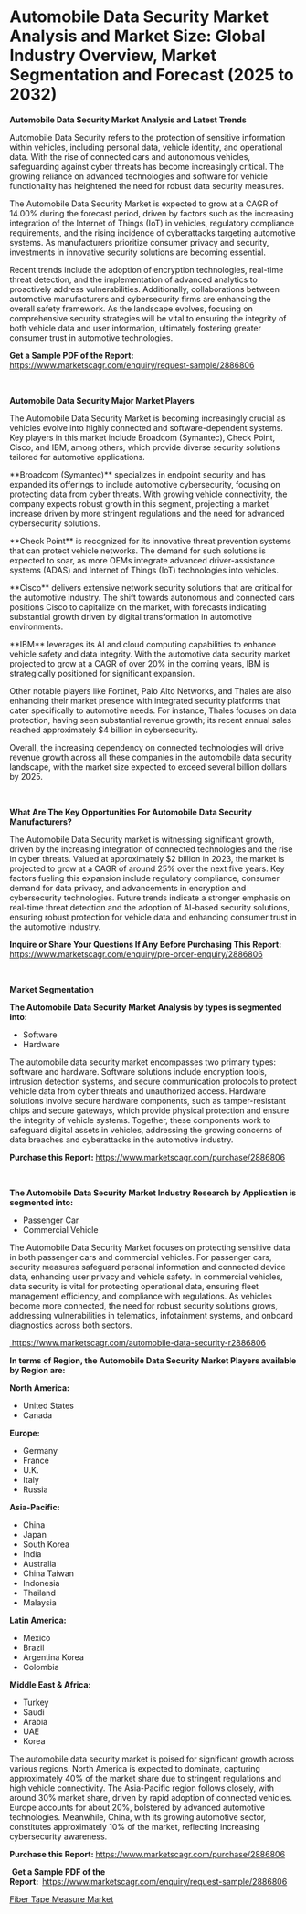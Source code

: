 <p><h1>Automobile Data Security Market Analysis and Market Size: Global Industry Overview, Market Segmentation and Forecast (2025 to 2032)</h1></p><p><strong>Automobile Data Security Market Analysis and Latest Trends</strong></p>
<p><p>Automobile Data Security refers to the protection of sensitive information within vehicles, including personal data, vehicle identity, and operational data. With the rise of connected cars and autonomous vehicles, safeguarding against cyber threats has become increasingly critical. The growing reliance on advanced technologies and software for vehicle functionality has heightened the need for robust data security measures.</p><p>The Automobile Data Security Market is expected to grow at a CAGR of 14.00% during the forecast period, driven by factors such as the increasing integration of the Internet of Things (IoT) in vehicles, regulatory compliance requirements, and the rising incidence of cyberattacks targeting automotive systems. As manufacturers prioritize consumer privacy and security, investments in innovative security solutions are becoming essential.</p><p>Recent trends include the adoption of encryption technologies, real-time threat detection, and the implementation of advanced analytics to proactively address vulnerabilities. Additionally, collaborations between automotive manufacturers and cybersecurity firms are enhancing the overall safety framework. As the landscape evolves, focusing on comprehensive security strategies will be vital to ensuring the integrity of both vehicle data and user information, ultimately fostering greater consumer trust in automotive technologies.</p></p>
<p><strong>Get a Sample PDF of the Report:&nbsp;</strong> <a href="https://www.marketscagr.com/enquiry/request-sample/2886806?utm_campaign=3127&utm_medium=2&utm_source=Github&utm_content=ia&utm_term=13032025&utm_id=automobile-data-security">https://www.marketscagr.com/enquiry/request-sample/2886806</a></p>
<p>&nbsp;</p>
<p><strong>Automobile Data Security Major Market Players</strong></p>
<p><p>The Automobile Data Security Market is becoming increasingly crucial as vehicles evolve into highly connected and software-dependent systems. Key players in this market include Broadcom (Symantec), Check Point, Cisco, and IBM, among others, which provide diverse security solutions tailored for automotive applications.</p><p>**Broadcom (Symantec)** specializes in endpoint security and has expanded its offerings to include automotive cybersecurity, focusing on protecting data from cyber threats. With growing vehicle connectivity, the company expects robust growth in this segment, projecting a market increase driven by more stringent regulations and the need for advanced cybersecurity solutions.</p><p>**Check Point** is recognized for its innovative threat prevention systems that can protect vehicle networks. The demand for such solutions is expected to soar, as more OEMs integrate advanced driver-assistance systems (ADAS) and Internet of Things (IoT) technologies into vehicles.</p><p>**Cisco** delivers extensive network security solutions that are critical for the automotive industry. The shift towards autonomous and connected cars positions Cisco to capitalize on the market, with forecasts indicating substantial growth driven by digital transformation in automotive environments.</p><p>**IBM** leverages its AI and cloud computing capabilities to enhance vehicle safety and data integrity. With the automotive data security market projected to grow at a CAGR of over 20% in the coming years, IBM is strategically positioned for significant expansion.</p><p>Other notable players like Fortinet, Palo Alto Networks, and Thales are also enhancing their market presence with integrated security platforms that cater specifically to automotive needs. For instance, Thales focuses on data protection, having seen substantial revenue growth; its recent annual sales reached approximately $4 billion in cybersecurity. </p><p>Overall, the increasing dependency on connected technologies will drive revenue growth across all these companies in the automobile data security landscape, with the market size expected to exceed several billion dollars by 2025.</p></p>
<p>&nbsp;</p>
<p><strong>What Are The Key Opportunities For Automobile Data Security Manufacturers?</strong></p>
<p><p>The Automobile Data Security market is witnessing significant growth, driven by the increasing integration of connected technologies and the rise in cyber threats. Valued at approximately $2 billion in 2023, the market is projected to grow at a CAGR of around 25% over the next five years. Key factors fueling this expansion include regulatory compliance, consumer demand for data privacy, and advancements in encryption and cybersecurity technologies. Future trends indicate a stronger emphasis on real-time threat detection and the adoption of AI-based security solutions, ensuring robust protection for vehicle data and enhancing consumer trust in the automotive industry.</p></p>
<p><strong>Inquire or Share Your Questions If Any Before Purchasing This Report:</strong> <a href="https://www.marketscagr.com/enquiry/pre-order-enquiry/2886806?utm_campaign=3127&utm_medium=2&utm_source=Github&utm_content=ia&utm_term=13032025&utm_id=automobile-data-security">https://www.marketscagr.com/enquiry/pre-order-enquiry/2886806</a></p>
<p>&nbsp;</p>
<p><strong>Market Segmentation</strong></p>
<p><strong>The Automobile Data Security Market Analysis by types is segmented into:</strong></p>
<p><ul><li>Software</li><li>Hardware</li></ul></p>
<p><p>The automobile data security market encompasses two primary types: software and hardware. Software solutions include encryption tools, intrusion detection systems, and secure communication protocols to protect vehicle data from cyber threats and unauthorized access. Hardware solutions involve secure hardware components, such as tamper-resistant chips and secure gateways, which provide physical protection and ensure the integrity of vehicle systems. Together, these components work to safeguard digital assets in vehicles, addressing the growing concerns of data breaches and cyberattacks in the automotive industry.</p></p>
<p><strong>Purchase this Report:&nbsp;</strong><a href="https://www.marketscagr.com/purchase/2886806?utm_campaign=3127&utm_medium=2&utm_source=Github&utm_content=ia&utm_term=13032025&utm_id=automobile-data-security">https://www.marketscagr.com/purchase/2886806</a></p>
<p>&nbsp;</p>
<p><strong>The Automobile Data Security Market Industry Research by Application is segmented into:</strong></p>
<p><ul><li>Passenger Car</li><li>Commercial Vehicle</li></ul></p>
<p><p>The Automobile Data Security Market focuses on protecting sensitive data in both passenger cars and commercial vehicles. For passenger cars, security measures safeguard personal information and connected device data, enhancing user privacy and vehicle safety. In commercial vehicles, data security is vital for protecting operational data, ensuring fleet management efficiency, and compliance with regulations. As vehicles become more connected, the need for robust security solutions grows, addressing vulnerabilities in telematics, infotainment systems, and onboard diagnostics across both sectors.</p></p>
<p><a href="https://www.marketscagr.com/automobile-data-security-r2886806?utm_campaign=3127&utm_medium=2&utm_source=Github&utm_content=ia&utm_term=13032025&utm_id=automobile-data-security">&nbsp;https://www.marketscagr.com/automobile-data-security-r2886806</a></p>
<p><strong>In terms of Region, the Automobile Data Security Market Players available by Region are:</strong></p>
<p>
    <p> <strong> North America: </strong>
        <ul>
            <li>United States</li>
            <li>Canada</li>
        </ul>
        </p> 
    <p> <strong> Europe: </strong>
        <ul>
            <li>Germany</li>
            <li>France</li>
            <li>U.K.</li>
            <li>Italy</li>
            <li>Russia</li>
        </ul>
        </p> 
    <p> <strong> Asia-Pacific: </strong>
        <ul>
            <li>China</li>
            <li>Japan</li>
            <li>South Korea</li>
            <li>India</li>
            <li>Australia</li>
            <li>China Taiwan</li>
            <li>Indonesia</li>
            <li>Thailand</li>
            <li>Malaysia</li>
        </ul>
        </p> 
    <p> <strong> Latin America: </strong>
        <ul>
            <li>Mexico</li>
            <li>Brazil</li>
            <li>Argentina Korea</li>
            <li>Colombia</li>
        </ul>
        </p> 
    <p> <strong> Middle East & Africa: </strong>
        <ul>
            <li>Turkey</li>
            <li>Saudi</li>
            <li>Arabia</li>
            <li>UAE</li>
            <li>Korea</li>
        </ul>
    </p>
    </p>
<p><p>The automobile data security market is poised for significant growth across various regions. North America is expected to dominate, capturing approximately 40% of the market share due to stringent regulations and high vehicle connectivity. The Asia-Pacific region follows closely, with around 30% market share, driven by rapid adoption of connected vehicles. Europe accounts for about 20%, bolstered by advanced automotive technologies. Meanwhile, China, with its growing automotive sector, constitutes approximately 10% of the market, reflecting increasing cybersecurity awareness.</p></p>
<p><strong>Purchase this Report: </strong><a href="https://www.marketscagr.com/purchase/2886806?utm_campaign=3127&utm_medium=2&utm_source=Github&utm_content=ia&utm_term=13032025&utm_id=automobile-data-security">https://www.marketscagr.com/purchase/2886806</a></p>
<p>&nbsp;<strong>Get a Sample PDF of the Report:&nbsp;&nbsp;</strong><a href="https://www.marketscagr.com/enquiry/request-sample/2886806?utm_campaign=3127&utm_medium=2&utm_source=Github&utm_content=ia&utm_term=13032025&utm_id=automobile-data-security">https://www.marketscagr.com/enquiry/request-sample/2886806</a></p>
<p><strong></strong></p>
<p><p><a href="https://github.com/beroxiluwaya/Market-Research-Report-List-1/blob/main/fiber-tape-measure-market.md?utm_campaign=3127&utm_medium=2&utm_source=Github&utm_content=ia&utm_term=13032025&utm_id=automobile-data-security">Fiber Tape Measure Market</a></p></p>